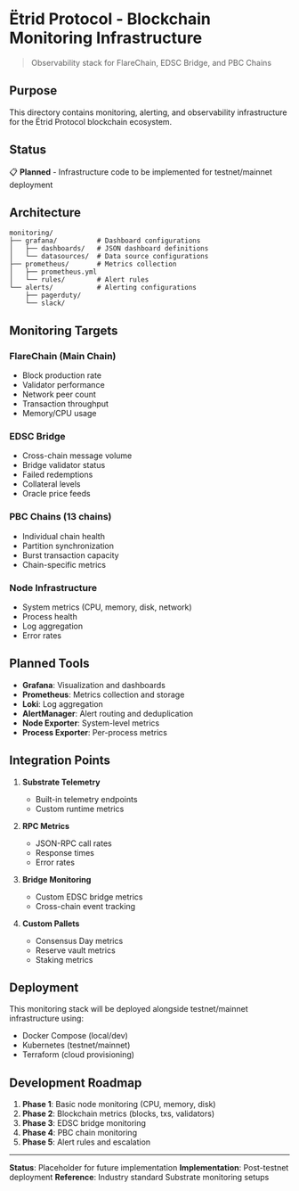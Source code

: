 # Ëtrid Protocol - Blockchain Monitoring Infrastructure

> Observability stack for FlareChain, EDSC Bridge, and PBC Chains

## Purpose

This directory contains monitoring, alerting, and observability infrastructure for the Ëtrid Protocol blockchain ecosystem.

## Status

📋 **Planned** - Infrastructure code to be implemented for testnet/mainnet deployment

## Architecture

```
monitoring/
├── grafana/          # Dashboard configurations
│   ├── dashboards/   # JSON dashboard definitions
│   └── datasources/  # Data source configurations
├── prometheus/       # Metrics collection
│   ├── prometheus.yml
│   └── rules/        # Alert rules
└── alerts/           # Alerting configurations
    ├── pagerduty/
    └── slack/
```

## Monitoring Targets

### FlareChain (Main Chain)
- Block production rate
- Validator performance
- Network peer count
- Transaction throughput
- Memory/CPU usage

### EDSC Bridge
- Cross-chain message volume
- Bridge validator status
- Failed redemptions
- Collateral levels
- Oracle price feeds

### PBC Chains (13 chains)
- Individual chain health
- Partition synchronization
- Burst transaction capacity
- Chain-specific metrics

### Node Infrastructure
- System metrics (CPU, memory, disk, network)
- Process health
- Log aggregation
- Error rates

## Planned Tools

- **Grafana**: Visualization and dashboards
- **Prometheus**: Metrics collection and storage
- **Loki**: Log aggregation
- **AlertManager**: Alert routing and deduplication
- **Node Exporter**: System-level metrics
- **Process Exporter**: Per-process metrics

## Integration Points

1. **Substrate Telemetry**
   - Built-in telemetry endpoints
   - Custom runtime metrics

2. **RPC Metrics**
   - JSON-RPC call rates
   - Response times
   - Error rates

3. **Bridge Monitoring**
   - Custom EDSC bridge metrics
   - Cross-chain event tracking

4. **Custom Pallets**
   - Consensus Day metrics
   - Reserve vault metrics
   - Staking metrics

## Deployment

This monitoring stack will be deployed alongside testnet/mainnet infrastructure using:
- Docker Compose (local/dev)
- Kubernetes (testnet/mainnet)
- Terraform (cloud provisioning)

## Development Roadmap

1. **Phase 1**: Basic node monitoring (CPU, memory, disk)
2. **Phase 2**: Blockchain metrics (blocks, txs, validators)
3. **Phase 3**: EDSC bridge monitoring
4. **Phase 4**: PBC chain monitoring
5. **Phase 5**: Alert rules and escalation

---

**Status**: Placeholder for future implementation
**Implementation**: Post-testnet deployment
**Reference**: Industry standard Substrate monitoring setups
